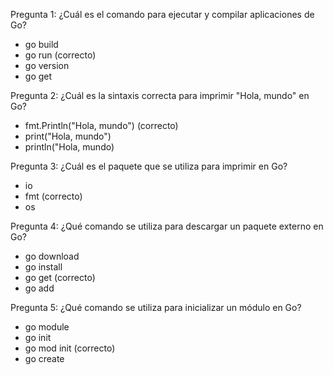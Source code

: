 Pregunta 1:
¿Cuál es el comando para ejecutar y compilar aplicaciones de Go?

- go build
- go run (correcto)
- go version
- go get

Pregunta 2:
¿Cuál es la sintaxis correcta para imprimir "Hola, mundo" en Go?

- fmt.Println("Hola, mundo") (correcto)
- print("Hola, mundo")
- println("Hola, mundo)

Pregunta 3:
¿Cuál es el paquete que se utiliza para imprimir en Go?

- io
- fmt (correcto)
- os

Pregunta 4:
¿Qué comando se utiliza para descargar un paquete externo en Go?

- go download
- go install
- go get (correcto)
- go add

Pregunta 5:
¿Qué comando se utiliza para inicializar un módulo en Go?

- go module
- go init
- go mod init (correcto)
- go create
